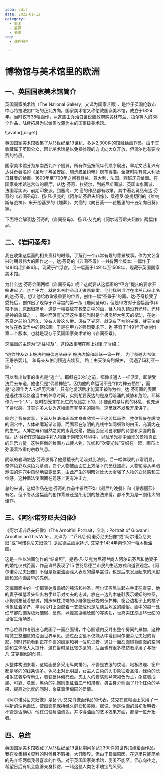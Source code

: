 ```yaml
---
icon: edit
date: 2022-01-12
category:
  - 美术
  - 鉴赏
  - 名画
tag:
  - 课程报告

---
```


# 博物馆与美术馆里的欧洲

## 一、英国国家美术馆简介

英国国家美术馆（The National Gallery，又译为国家艺廊），是位于英国伦敦市中心特拉法加广场的正北方向。国家美术馆又称伦敦国家美术馆，成立于1824年。当时仅有38幅画作，从这些由乔治四世说服政府购买林布兰、拉尔等人的38个作品，陆续拓展为以绘画收藏为主的国家级美术馆。

![avatar][doge1]

英国国家美术馆收集了从13世纪至19世纪、多达2,300件的馆藏绘画作品。由于其收藏属于英国公众，因此美术馆是以免费参观的方式向大众开放，但偶尔也有要收费的特展。

国家美术馆分为东南西北四个侧翼，所有作品按照年代顺序展出，早期文艺复兴有达芬奇著名的《圣母子与圣安妮、施洗者圣约翰》炭笔素描。全盛时期有意大利及日耳曼的绘画。1600年至1700年之间有荷兰、意大利、法国、西班牙的绘画。在国家美术馆迷宫似的展厅，从达·芬奇、拉斐尔，到威尼斯画派、英国山水画派、法国写实派、前期印象派，到塞尚、梵·高的作品都有收录。其中著名藏品有达·芬奇的《岩间圣母》、扬·凡·艾克的《阿尔诺芬尼夫妇像》、桑德罗·波提切利的《维纳斯与战神》、米开朗基罗的《埋葬》、梵高的《向日葵——花瓶里的十五朵向日葵》等。

下面将会解读达·芬奇的《岩间圣母》、扬·凡·艾克的《阿尔诺芬尼夫妇像》两幅作品。

## 二、《岩间圣母》

我在收集这幅画的相关资料的时候，了解到一个非常有趣的背景故事。作为文艺复兴时期最伟大的画作之一，达·芬奇的《岩间圣母》一共有两个版本: 一幅作于1483年到1486年，现藏于卢浮宫。另一幅画于1491年至1508年，现藏于英国国家美术馆。

为什么达·芬奇会画两幅《岩间圣母》呢？这就要从这幅画的“甲方”提出的要求开始讲起了。这个甲方，就是米兰的圣母无染原罪堂，他们找到当时在米兰已经出名的达·芬奇，想让他给教堂最重要的位置，创作一幅“圣母子”的画。达·芬奇接受了委托后，创作出了现存于卢浮宫的第一版《岩间圣母》，但是甲方对于这幅画作非常不满，原因很简单，这是一幅要放在教堂之中的画，但人物头顶没有光环。光环是神的象征之一，画神而没有光环这件事在当时是个极度胆大包天的举动，在达·芬奇之前的几百年，没有人敢这么做。没有了光环，就没有了神的光耀，就无法成为放在教堂当中的祭坛画。于是在甲方的强烈要求下，达·芬奇于1491年开始创作第二个版本，也就是现存于英国国家美术馆的《岩间圣母》。

这幅画的主题为“逃往埃及”，这段故事我在网上找到了介绍：

“逃往埃及路上施洗约翰偶遇圣母子
施洗约翰和耶稣一家一样，
为了躲避大希律王屠杀婴儿，
和母亲从伯利恒逃去埃及。
路上由天使乌列保护，
偶遇了玛利亚一家。”

可以看出故事的重点是“逃亡”。耶稣在30岁之前，都像普通人一样活着，即使受洗后去布道，他也只是“偶显神迹”。因为他的命运可不是“作为神去牺牲”，而是“必须作为人去经历苦难”，只有他复活后才能真正被称为神。达·芬奇画的表面是逃往埃及路途当中的休息时间，实则想要表达的是身后暗涌的威胁和危险。耶稣作为一个“人”，是时刻笼罩在死亡的危险之下的，即便此时是片刻的休息，也充满了紧张感。其实许多人认为这幅画有非常多的隐喻，这里就不发散开来讲了。

聊完了背景故事，下面从技法和画面本身来欣赏一下这两幅画作。整体背景在朦胧的洞穴中，人体轮廓渐渐淡弱，而面容在忽明的光线中如同细致的白玉，充满内在的生气。人神之母和自然之灵的水乳交融，使画面呈现出浓郁的诗意和深邃的哲理。达·芬奇在这幅画中将人物置于阴暗的环境中，以赋予光亮中涌现的景物真正的启示力量，这种崭新的绘画方式使人物、光线和“次要光线”交织在一起，画布上弥漫着浓重的宗教气息。

阴暗的岩洞使达·芬奇发挥了他最擅长的明暗对比法则。后一幅体现的非常明显，整体色彩以深色为基调，四个人物被画面左上方落下的光线照亮，人物轮廓从黑暗潮湿的洞穴中自然地显露出来，由此产生的明暗对比大大增强了人物的立体感和三维感。这种画法使画面在观感上更有冲击力。

总的来说，这幅作品在达·芬奇的作品中虽然不如《最后的晚餐》和《蒙娜丽莎》有名，但不管从这幅画的创作背景还是所用到的技法来看，都不失为是一副伟大的佳作。


## 三、《阿尔诺芬尼夫妇像》

《阿尔诺非尼夫妇像》（The Arnolfini Portrait，全名：Portrait of Giovanni Arnolfini and his Wife ，又译为：“乔凡尼·阿诺芬尼夫妇像”或“阿尔诺芬尼夫妇”或“阿诺芬尼夫妇像”）是尼德兰画家扬·凡·艾克于1434年创作的一幅木板油画。

这是一件以油画创作的“结婚照”，是扬·凡·艾克为尼德兰商人阿尔诺芬尼和他妻子的婚礼仪式而画，作品详尽表现了15 世纪尼德兰市民的生活方式和道德观念。《阿尔诺芬尼夫妇像》不但是新型油画深入表现的最早尝试，也是后来发展起来的风俗画和室内画最早的先例。

这幅画面中的一切都表达着婚姻的纯洁和神圣，阿尔诺芬尼举起右手正在宣誓，他的妻子微低着头伸出右手以示对丈夫的忠诚，放在一边的木底鞋表示婚姻的神圣，小狗则象征着忠诚，婚床床柱顶端的小雕像是分娩的保护神，窗台边柜子上的橘子也象征着多产，华丽吊灯上面燃着一支蜡烛也是尼德兰地区的婚俗。画中的每一处细节都刻画得极为细腻、逼真，以提高这幅绘画的写实性，也真实还原出15世纪的世俗生活场景。

中心位置作者别出心裁画了一面凸面镜，中心圆镜内反射出整个房间的景物，这种精微工整细腻的油画世界罕见。通过凸面镜不仅能从中看到阿尔诺芬尼夫妇的背影，同时还能看到正在作画的画家和另一位见证者。通过一面凸面镜将画面的空间感和立体感大大提升，这在当时是比较少见的，后面也有很多模仿者采用了与扬·凡·艾克相似的创意。

从整体构图来看，这幅画更多采用纵向排列，不管是衣服的纹理、地板纹理、窗户都是竖向的线条偏多。色彩上对比明显，女主人白色的头巾象征着圣洁，绿色的长裙象征着孕育新生，着装整体偏亮色。男主人的着装则以深褐色为主，象征着成熟、可靠、稳重，黑色的礼帽则象征着庄严和肃穆。男主身旁则画了几个红色的苹果，提高对比度的同时，象征着伊甸园的爱情。

《阿尔诺芬尼夫妇像》是扬·凡·艾克肖像画作品的代表。艾克在这幅画上采用了一种新的油色画法，使画面能保持经久鲜润和美丽。据说，他是油画的最初发明者。不管是否确切，他在试验用油调色，并取得油画的艺术效果方面，都是一位开拓者。

## 四、总结

英国国家美术馆收藏了从13世纪至19世纪期间多达2300件的世界顶级绘画作品，我在收集相关资料的时候目不暇接，大开眼界。但由于篇幅原因，在这里只能简单的先介绍两幅我最喜欢的作品。对于英国国家美术馆，我虽不能至，但心向往之，希望日后有机会能够亲身探访，一睹这些人类艺术瑰宝的风采。

